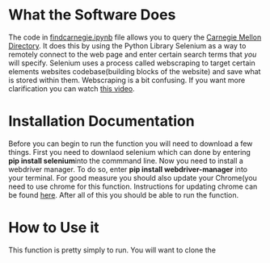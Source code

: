 # What the Software Does

  The code in [findcarnegie.ipynb]("https://github.com/nmcdowell00/lab6/blob/main/findcarnegie.ipynb") file allows you to query the [Carnegie Mellon Directory](https://directory.andrew.cmu.edu/). It does this by using the Python Library Selenium as a way to remotely connect to the web page and enter certain search terms that *you* will specify. Selenium uses a process called webscraping to target certain elements websites codebase(building blocks of the website) and save what is stored within them. Webscraping is a bit confusing. If you want more clarification you can watch [this video]("https://www.youtube.com/watch?v=Ct8Gxo8StBU&ab_channel=ParseHub").
  
# Installation Documentation 
  Before you can begin to run the function you will need to download a few things. First you need to downlaod selenium which can done by entering **pip install selenium**into the commmand line. Now you need to install a webdriver manager. To do so, enter **pip install webdriver-manager** into your terminal. For good measure you should also update your Chrome(you need to use chrome for this function. Instructions for updating chrome can be found [here]("https://support.google.com/chrome/answer/95414?hl=en&co=GENIE.Platform%3DDesktop"). After all of this you should be able to run the function. 
  
# How to Use it
  This function is pretty simply to run. You will want to clone the 



